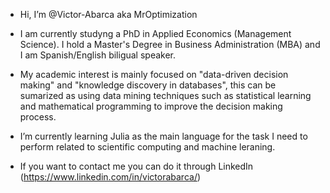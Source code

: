 - Hi, I’m @Victor-Abarca aka MrOptimization
- I am currently studyng a PhD in Applied Economics (Management Science). I hold a Master's Degree in Business Administration (MBA) and I am Spanish/English biligual speaker.
- My academic interest is mainly focused on "data-driven decision making" and "knowledge discovery in databases", this can be sumarized as using data mining techniques such as statistical learning and mathematical programming to improve the decision making process.

- I’m currently learning Julia as the main language for the task I need to perform related to scientific computing and machine leraning.

- If you want to contact me you can do it through LinkedIn (https://www.linkedin.com/in/victorabarca/)
